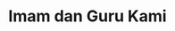 ---
title: "Imam dan Guru Kami"
draft: false
# page title background image
bg_image: "images/backgrounds/page-title.jpg"
# meta description
description : ""
---